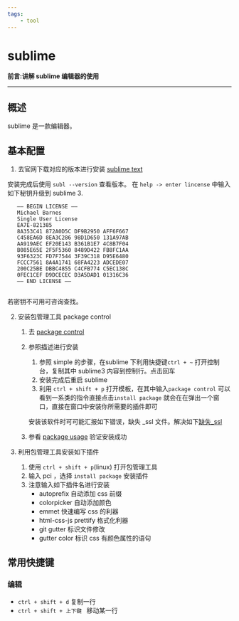 ```yaml
---  
tags:  
    - tool
---
```


# sublime

**前言:讲解 sublime 编辑器的使用**

---


## 概述
sublime 是一款编辑器。

## 基本配置
1. 去官网下载对应的版本进行安装
[sublime text](https://www.sublimetext.com/3)

安装完成后使用 `subl --version` 查看版本。
在 `help -> enter lincense` 中输入如下秘钥升级到 sublime 3.

```
   —– BEGIN LICENSE —–
   Michael Barnes
   Single User License
   EA7E-821385
   8A353C41 872A0D5C DF9B2950 AFF6F667
   C458EA6D 8EA3C286 98D1D650 131A97AB
   AA919AEC EF20E143 B361B1E7 4C8B7F04
   B085E65E 2F5F5360 8489D422 FB8FC1AA
   93F6323C FD7F7544 3F39C318 D95E6480
   FCCC7561 8A4A1741 68FA4223 ADCEDE07
   200C25BE DBBC4855 C4CFB774 C5EC138C
   0FEC1CEF D9DCECEC D3A5DAD1 01316C36
   —— END LICENSE ——
 
```

若密钥不可用可咨询查找。

2. 安装包管理工具 package control
    1. 去 [package control](https://packagecontrol.io/installation#st3)
    2. 参照描述进行安装
        1. 参照 simple 的步骤，在sublime 下利用快捷键`ctrl + ~` 打开控制台，复制其中 sublime3 内容到控制行。点击回车
        2.  安装完成后重启 sublime 
        3.  利用 `ctrl + shift + p` 打开模板，在其中输入`package control` 可以看到一系类的指令直接点击`install package` 就会在在弹出一个窗口，直接在窗口中安装你所需要的插件即可   
        
        安装该软件时可可能汇报如下错误，缺失 _ssl 文件。解决如下[缺失_ssl](https://github.com/wbond/package_control/issues/989)

    3. 参看 [package usage](https://packagecontrol.io/docs/usage) 验证安装成功
  
3.  利用包管理工具安装如下插件
    1. 使用 `ctrl + shift + p`(linux) 打开包管理工具
    2. 输入 pci ，选择 `install package` 安装插件
    3. 注意输入如下插件名进行安装
        * autoprefix      自动添加 css 前缀
        * colorpicker     自动添加颜色
        * emmet            快速编写 css 的利器
        * html-css-js prettify 格式化利器
        * git gutter       标识文件修改
        * gutter color      标识 css 有颜色属性的语句
 

## 常用快捷键
### 编辑

* `ctrl + shift + d` 复制一行
* `ctrl + shift + 上下键 ` 移动某一行 

